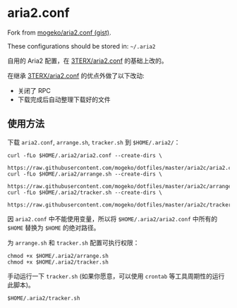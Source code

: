 # aria2.conf

Fork from [mogeko/aria2.conf (gist)](https://gist.github.com/mogeko/64a20bc441cb43a7b26e416270c10168).

These configurations should be stored in: `~/.aria2`

自用的 Aria2 配置，在 [3TERX/aria2.conf](https://github.com/P3TERX/aria2.conf) 的基础上改的。

在继承 [3TERX/aria2.conf](https://github.com/P3TERX/aria2.conf) 的优点外做了以下改动:

- 关闭了 RPC
- 下载完成后自动整理下载好的文件

## 使用方法

下载 `aria2.conf`, `arrange.sh`, `tracker.sh` 到 `$HOME/.aria2/`：

```
curl -fLo $HOME/.aria2/aria2.conf --create-dirs \
    https://raw.githubusercontent.com/mogeko/dotfiles/master/aria2c/aria2.conf
curl -fLo $HOME/.aria2/arrange.sh --create-dirs \
    https://raw.githubusercontent.com/mogeko/dotfiles/master/aria2c/arrange.sh
curl -fLo $HOME/.aria2/tracker.sh --create-dirs \
    https://raw.githubusercontent.com/mogeko/dotfiles/master/aria2c/tracker.sh
```

因 `aria2.conf` 中不能使用变量，所以将 `$HOME/.aria2/aria2.conf` 中所有的 `$HOME` 替换为 `$HOME` 的绝对路径。

为 `arrange.sh` 和 `tracker.sh` 配置可执行权限：

```
chmod +x $HOME/.aria2/arrange.sh
chmod +x $HOME/.aria2/tracker.sh
```

手动运行一下 `tracker.sh` (如果你愿意，可以使用 `crontab` 等工具周期性的运行此脚本)。

```
$HOME/.aria2/tracker.sh
```

